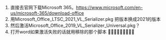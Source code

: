 1. 直接去官网下载Microsoft 365。https://www.microsoft.com/en-us/microsoft-365/download-office
2. 用Microsoft_Office_LTSC_2021_VL_Serializer.pkg 把版本换成2021的版本
3. 然后激活Microsoft_Office_2019_VL_Serializer_Universal.pkg？
4. 打开word如果激活失败的话就用移除的那个脚本 🌟🌟🌟🌟🌟🌟🌟🌟🌟
